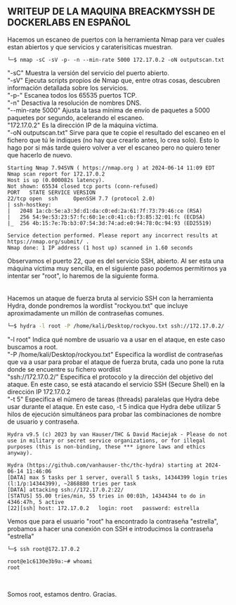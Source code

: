 ## WRITEUP DE LA MAQUINA BREACKMYSSH DE DOCKERLABS EN ESPAÑOL

Hacemos un escaneo de puertos con la herramienta Nmap para ver cuales estan abiertos y que servicios y caraterisiticas muestran.

```
└─$ nmap -sC -sV -p- -n --min-rate 5000 172.17.0.2 -oN outputscan.txt
```
"-sC" Muestra la versión del servicio del puerto abierto.
<br>
"-sV" Ejecuta scripts propios de Nmap que, entre otras cosas, descubren información detallada sobre los servicios.
<br>
"-p-" Escanea todos los 65535 puertos TCP.
<br>
"-n" Desactiva la resolución de nombres DNS.
<br>
"--min-rate 5000" Ajusta la tasa mínima de envío de paquetes a 5000 paquetes por segundo, acelerando el escaneo.
<br>
"172.17.0.2" Es la dirección IP de la máquina víctima.
<br>
"-oN outputscan.txt" Sirve para que te copie el resultado del escaneo en el fichero que tú le indiques (no hay que crearlo antes, lo crea solo). Esto lo hago por si más tarde quiero volver a ver el escaneo pero no quiero tener que hacerlo de nuevo.

```                  
Starting Nmap 7.94SVN ( https://nmap.org ) at 2024-06-14 11:09 EDT
Nmap scan report for 172.17.0.2
Host is up (0.000082s latency).
Not shown: 65534 closed tcp ports (conn-refused)
PORT   STATE SERVICE VERSION
22/tcp open  ssh     OpenSSH 7.7 (protocol 2.0)
| ssh-hostkey: 
|   2048 1a:cb:5e:a3:3d:d1:da:c0:ed:2a:61:7f:73:79:46:ce (RSA)
|   256 54:9e:53:23:57:fc:60:1e:c0:41:cb:f3:85:32:01:fc (ECDSA)
|_  256 4b:15:7e:7b:b3:07:54:3d:74:ad:e0:94:78:0c:94:93 (ED25519)

Service detection performed. Please report any incorrect results at https://nmap.org/submit/ .
Nmap done: 1 IP address (1 host up) scanned in 1.60 seconds

```
Observamos el puerto 22, que es del servicio SSH, abierto. Al ser esta una máquina víctima muy sencilla, en el siguiente paso podemos permitirnos ya intentar ser "root", lo haremos de la siguiente forma.
<br><br><br>
Hacemos un ataque de fuerza bruta al servicio SSH con la herramienta Hydra, donde pondremos la wordlist "rockyou.txt" que incluye aproximadamente un millón de contraseñas comunes.
```sh
└─$ hydra -l root -P /home/kali/Desktop/rockyou.txt ssh://172.17.0.2/ -t 5
```
"-l root" Indica qué nombre de usuario va a usar en el ataque, en este caso buscamos a root.
<br>
"-P /home/kali/Desktop/rockyou.txt" Especifica la wordlist de contraseñas que va a usar para probar el ataque de fuerza bruta, cada uno pone la ruta donde se encuentre su fichero wordlist
<br>
"ssh://172.17.0.2/" Especifica el protocolo y la dirección del objetivo del ataque. En este caso, se está atacando el servicio SSH (Secure Shell) en la dirección IP 172.17.0.2
<br>
"-t 5" Especifica el número de tareas (threads) paralelas que Hydra debe usar durante el ataque. En este caso, -t 5 indica que Hydra debe utilizar 5 hilos de ejecución simultáneos para probar las combinaciones de nombre de usuario y contraseña.
```
Hydra v9.5 (c) 2023 by van Hauser/THC & David Maciejak - Please do not use in military or secret service organizations, or for illegal purposes (this is non-binding, these *** ignore laws and ethics anyway).

Hydra (https://github.com/vanhauser-thc/thc-hydra) starting at 2024-06-14 11:46:06
[DATA] max 5 tasks per 1 server, overall 5 tasks, 14344399 login tries (l:1/p:14344399), ~2868880 tries per task
[DATA] attacking ssh://172.17.0.2:22/
[STATUS] 55.00 tries/min, 55 tries in 00:01h, 14344344 to do in 4346:47h, 5 active
[22][ssh] host: 172.17.0.2   login: root   password: estrella
```
Vemos que para el usuario "root" ha encontrado la contraseña "estrella", probamos a hacer una conexión con SSH e introducimos la contraseña "estrella"
```
└─$ ssh root@172.17.0.2 
```
```
root@e1c6130e3b9a:~# whoami
root
```
<br>


Somos root, estamos dentro. Gracias.
                                                
